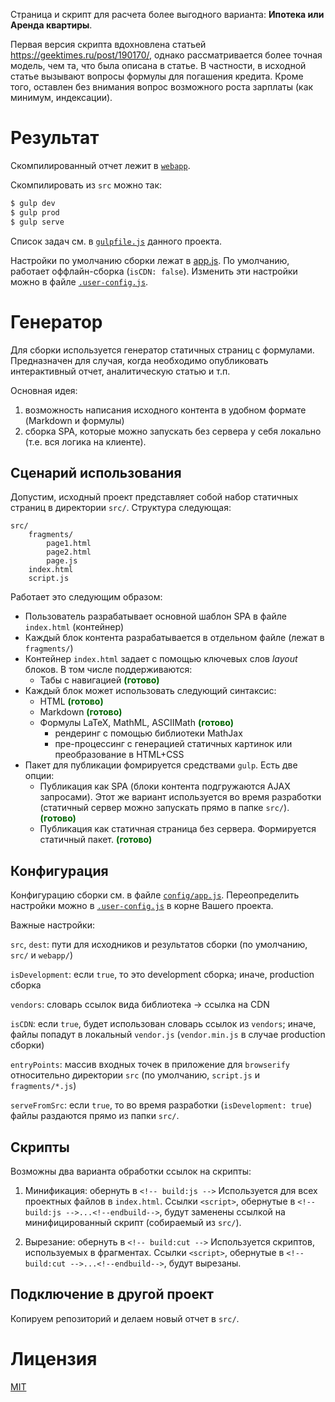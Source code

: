 Страница и скрипт для расчета более выгодного варианта: **Ипотека или Аренда квартиры**.

Первая версия скрипта вдохновлена статьей https://geektimes.ru/post/190170/, однако рассматривается более точная модель, чем та, что была описана в статье.  В частности, в исходной статье вызывают вопросы формулы для погашения кредита. Кроме того, оставлен без внимания вопрос возможного роста зарплаты (как минимум, индексации).

# Результат
Скомпилированный отчет лежит в [`webapp`](webapp).

Скомпилировать из `src` можно так:
```bash
$ gulp dev
$ gulp prod
$ gulp serve
```

Список задач см. в [`gulpfile.js`](gulpfile.js) данного проекта.

Настройки по умолчанию сборки лежат в [app.js](config/app.js).
По умолчанию, работает оффлайн-сборка (`isCDN: false`). 
Изменить эти настройки можно в файле [`.user-config.js`](.user-config.js). 

# Генератор
Для сборки используется генератор статичных страниц с формулами.
Предназначен для случая, когда необходимо опубликовать интерактивный отчет, аналитическую статью и т.п.

Основная идея: 
1. возможность написания исходного контента в удобном формате (Markdown и формулы) 
2. сборка SPA, которые можно запускать без сервера у себя локально (т.е. вся логика на клиенте). 

## Сценарий использования
Допустим, исходный проект представляет собой набор статичных страниц в директории `src/`.
Структура следующая:
```
src/
    fragments/
        page1.html
        page2.html
        page.js
    index.html
    script.js
```
 
Работает это следующим образом:
* Пользователь разрабатывает основной шаблон SPA в файле `index.html` (контейнер)
* Каждый блок контента разрабатывается в отдельном файле (лежат в `fragments/`)
* Контейнер `index.html` задает с помощью ключевых слов _layout_ блоков. В том числе поддерживаются:
    * Табы с навигацией **<span style="color:darkgreen">(готово)</span>**
* Каждый блок может использовать следующий синтаксис:
    * HTML **<span style="color:darkgreen">(готово)</span>**
    * Markdown **<span style="color:darkgreen">(готово)</span>**
    * Формулы LaTeX, MathML, ASCIIMath **<span style="color:darkgreen">(готово)</span>**
        * рендеринг с помощью библиотеки MathJax
        * пре-процессинг с генерацией статичных картинок или преобразование в HTML+CSS         
* Пакет для публикации фомрируется средствами `gulp`. Есть две опции:
    * Публикация как SPA (блоки контента подгружаются AJAX запросами). Этот же вариант используется во время разработки (статичный сервер можно запускать прямо в папке `src/`). **<span style="color:darkgreen">(готово)</span>**
    * Публикация как статичная страница без сервера. Формируется статичный пакет. **<span style="color:darkgreen">(готово)</span>**

## Конфигурация
Конфигурацию сборки см. в файле [`config/app.js`](config/app.js). Переопределить настройки можно в [`.user-config.js`](.user-config.js) в корне Вашего проекта. 

Важные настройки:

`src`, `dest`: пути для исходников и результатов сборки (по умолчанию, `src/` и `webapp/`)

`isDevelopment`: если `true`, то это development сборка; иначе, production сборка

`vendors`: словарь ссылок вида библиотека -> ссылка на CDN

`isCDN`: если `true`, будет использован словарь ссылок из `vendors`; иначе, файлы попадут в локальный `vendor.js` (`vendor.min.js` в случае production сборки)

`entryPoints`: массив входных точек в приложение для `browserify` относительно директории `src` (по умолчанию, `script.js` и `fragments/*.js`)

`serveFromSrc`: если `true`, то во время разработки (`isDevelopment: true`) файлы раздаются прямо из папки `src/`.


## Скрипты
Возможны два варианта обработки ссылок на скрипты:
1) Минификация: обернуть в `<!-- build:js -->` 
Используется для всех проектных файлов в `index.html`.
Ссылки `<script>`, обернутые в `<!-- build:js -->...<!--endbuild-->`, будут заменены ссылкой на минифицированный скрипт (собираемый из `src/`). 

2) Вырезание: обернуть в `<!-- build:cut -->`
Используется скриптов, используемых в фрагментах.
Ссылки `<script>`, обернутые в `<!-- build:cut -->...<!--endbuild-->`, будут вырезаны.


## Подключение в другой проект
Копируем репозиторий и делаем новый отчет в `src/`.
                                   
# Лицензия
[MIT](http://www.opensource.org/licenses/MIT)
